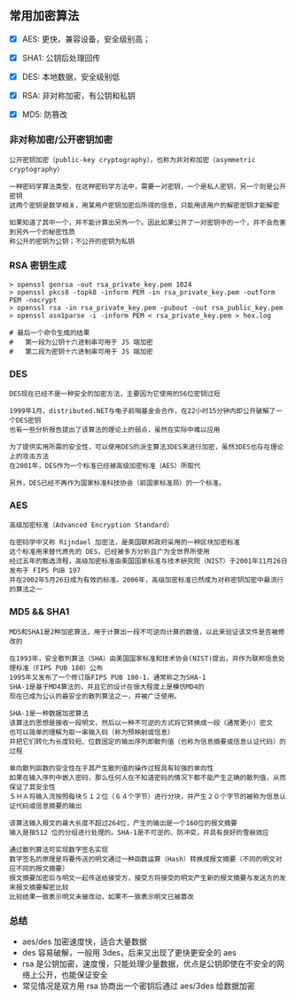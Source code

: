 
## 常用加密算法


- [x] AES: 更快，兼容设备，安全级别高；
- [x] SHA1: 公钥后处理回传
- [x] DES: 本地数据，安全级别低
- [x] RSA: 非对称加密，有公钥和私钥
- [x] MD5: 防篡改


### 非对称加密/公开密钥加密

	公开密钥加密（public-key cryptography），也称为非对称加密（asymmetric cryptography）
	
	一种密码学算法类型，在这种密码学方法中，需要一对密钥，一个是私人密钥，另一个则是公开密钥
	这两个密钥是数学相关，用某用户密钥加密后所得的信息，只能用该用户的解密密钥才能解密
	
	如果知道了其中一个，并不能计算出另外一个。因此如果公开了一对密钥中的一个，并不会危害到另外一个的秘密性质
	称公开的密钥为公钥；不公开的密钥为私钥
	
### RSA 密钥生成

	> openssl genrsa -out rsa_private_key.pem 1024
	> openssl pkcs8 -topk8 -inform PEM -in rsa_private_key.pem -outform PEM -nocrypt
	> openssl rsa -in rsa_private_key.pem -pubout -out rsa_public_key.pem
	> openssl asn1parse -i -inform PEM < rsa_private_key.pem > hex.log
	
	# 最后一个命令生成的结果
	#   第一段为公钥十六进制串可用于 JS 端加密
	#   第二段为密钥十六进制串可用于 JS 端加密

### DES

	DES现在已经不是一种安全的加密方法，主要因为它使用的56位密钥过短
	
	1999年1月，distributed.NET与电子前哨基金会合作，在22小时15分钟内即公开破解了一个DES密钥
	也有一些分析报告提出了该算法的理论上的弱点，虽然在实际中难以应用
	
	为了提供实用所需的安全性，可以使用DES的派生算法3DES来进行加密，虽然3DES也存在理论上的攻击方法
	在2001年，DES作为一个标准已经被高级加密标准（AES）所取代
	
	另外，DES已经不再作为国家标准科技协会（前国家标准局）的一个标准。

### AES

	高级加密标准（Advanced Encryption Standard）
	
	在密码学中又称 Rijndael 加密法，是美国联邦政府采用的一种区块加密标准
	这个标准用来替代原先的 DES，已经被多方分析且广为全世界所使用
	经过五年的甄选流程，高级加密标准由美国国家标准与技术研究院（NIST）于2001年11月26日发布于 FIPS PUB 197
	并在2002年5月26日成为有效的标准。2006年，高级加密标准已然成为对称密钥加密中最流行的算法之一

### MD5 && SHA1

	MD5和SHA1是2种加密算法，用于计算出一段不可逆向计算的数值，以此来验证该文件是否被修改的

	在1993年，安全散列算法（SHA）由美国国家标准和技术协会(NIST)提出，并作为联邦信息处理标准（FIPS PUB 180）公布
	1995年又发布了一个修订版FIPS PUB 180-1，通常称之为SHA-1
	SHA-1是基于MD4算法的，并且它的设计在很大程度上是模仿MD4的
	现在已成为公认的最安全的散列算法之一，并被广泛使用。
	
	SHA-1是一种数据加密算法
	该算法的思想是接收一段明文，然后以一种不可逆的方式将它转换成一段（通常更小）密文
	也可以简单的理解为取一串输入码（称为预映射或信息）
	并把它们转化为长度较短、位数固定的输出序列即散列值（也称为信息摘要或信息认证代码）的过程
	
	单向散列函数的安全性在于其产生散列值的操作过程具有较强的单向性
	如果在输入序列中嵌入密码，那么任何人在不知道密码的情况下都不能产生正确的散列值，从而保证了其安全性
	ＳＨＡ将输入流按照每块５１２位（６４个字节）进行分块，并产生２０个字节的被称为信息认证代码或信息摘要的输出
	
	该算法输入报文的最大长度不超过264位，产生的输出是一个160位的报文摘要
	输入是按512 位的分组进行处理的。SHA-1是不可逆的、防冲突，并具有良好的雪崩效应
	
	通过散列算法可实现数字签名实现
	数字签名的原理是将要传送的明文通过一种函数运算（Hash）转换成报文摘要（不同的明文对应不同的报文摘要）
	报文摘要加密后与明文一起传送给接受方，接受方将接受的明文产生新的报文摘要与发送方的发来报文摘要解密比较
	比较结果一致表示明文未被改动，如果不一致表示明文已被篡改

### 总结

* aes/des 加密速度快，适合大量数据
* des 容易破解，一般用 3des，后来又出现了更快更安全的 aes
* rsa 是公钥加密，速度慢，只能处理少量数据，优点是公钥即使在不安全的网络上公开，也能保证安全
* 常见情况是双方用 rsa 协商出一个密钥后通过 aes/3des 给数据加密
